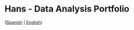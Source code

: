 # Hans - Data Analysis Portfolio
([Spanish](https://github.com/HansAiTech/Data_Analysis_Portfolio/blob/main/Proyectos.md) | [English](https://github.com/HansAiTech/Data_Analysis_Portfolio/blob/main/Proyectos.md))
 
      
    
    
    
    
    
  
    
 
